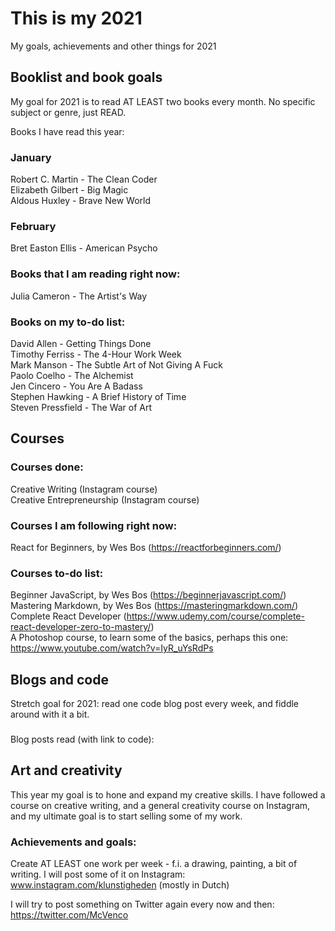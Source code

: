 # This is my 2021
My goals, achievements and other things for 2021

## Booklist and book goals
My goal for 2021 is to read AT LEAST two books every month. No specific subject or genre, just READ.

Books I have read this year:
### January
Robert C. Martin - The Clean Coder  
Elizabeth Gilbert - Big Magic  
Aldous Huxley - Brave New World  

### February
Bret Easton Ellis - American Psycho  

### Books that I am reading right now:
Julia Cameron - The Artist's Way  

### Books on my to-do list:
David Allen - Getting Things Done  
Timothy Ferriss - The 4-Hour Work Week  
Mark Manson - The Subtle Art of Not Giving A Fuck  
Paolo Coelho - The Alchemist  
Jen Cincero - You Are A Badass  
Stephen Hawking - A Brief History of Time  
Steven Pressfield - The War of Art

## Courses

### Courses done:
Creative Writing (Instagram course)  
Creative Entrepreneurship (Instagram course)

### Courses I am following right now:  
React for Beginners, by Wes Bos (https://reactforbeginners.com/)  

### Courses to-do list:
Beginner JavaScript, by Wes Bos (https://beginnerjavascript.com/)  
Mastering Markdown, by Wes Bos (https://masteringmarkdown.com/)  
Complete React Developer (https://www.udemy.com/course/complete-react-developer-zero-to-mastery/)  
A Photoshop course, to learn some of the basics, perhaps this one: https://www.youtube.com/watch?v=IyR_uYsRdPs

## Blogs and code
Stretch goal for 2021: read one code blog post every week, and fiddle around with it a bit.

###
Blog posts read (with link to code):

## Art and creativity
This year my goal is to hone and expand my creative skills. I have followed a course on creative writing, and a general creativity course on Instagram, and my ultimate goal is to start selling some of my work.

### Achievements and goals:
Create AT LEAST one work per week - f.i. a drawing, painting, a bit of writing.
I will post some of it on Instagram: www.instagram.com/klunstigheden (mostly in Dutch)

I will try to post something on Twitter again every now and then: https://twitter.com/McVenco
